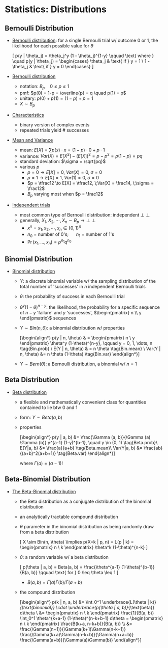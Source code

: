 # Statistics: Distributions


## Bernoulli Distribution

+ [Bernoulli distribution](/Notes/p01-Bayesian.md#361-binary-data-with-a-discrete-prior-distribution): for a single Bernoulli trial w/ outcome 0 or 1, the likelihood for each possible value for $\theta$

  \[ p(y | \theta_j) = \theta_j^y (1 - \theta_j)^{1-y}  \qquad \text{ where } \quad
    p(y | \theta_j) = \begin{cases} \theta_j & \text{ if } y = 1 \\ 1 - \theta_j & \text{ if } y = 0 \end{cases}
  \]

+ [Bernoulli distribution](../Stats/ProbStatsPython/08-DiscreteDist.md#81-bernoulli-distribution)
  + notation: $B_p\quad 0 \le p \le 1$
  + pmf: $p(0) = 1-p = \overline{p} = q \quad p(1) = p$
  + unitary: $p(0) + p(1) = (1-p) + p = 1$
  + $X \sim B_p$

+ [Characteristics](../Stats/ProbStatsPython/08-DiscreteDist.md#81-bernoulli-distribution)
  + binary version of complex events
  + repeated trials yield \# successes
  
+ [Mean and Variance](../Stats/ProbStatsPython/08-DiscreteDist.md#81-bernoulli-distribution)
  + mean: $E[X] = \sum p(x) \cdot x = (1-p) \cdot 0 + p \cdot 1$
  + variance: $Var(X) = E[X^2] - (E[X])^2 = p - p^2 = p(1-p) = pq$
  + standard deviation: $\sigma = \sqrt{pq}$
  + various $p$
    + $p = 0 \to E[X] = 0, \;Var(X) = 0, \;\sigma = 0$
    + $p = 1 \to E[X] = 1, \;Var(1) = 0, \;\sigma = 0$
    + $p = \tfrac12 \to E[X] = \tfrac12, \;Var(X) = \frac14, \;\sigma = \frac12$
    + $B_p$ varying most when $p = \frac12$

+ [Independent trials](../Stats/ProbStatsPython/08-DiscreteDist.md#81-bernoulli-distribution)
  + most common type of Bernoulli distribution: independent ${\perp \!\!\!\! \perp}$
  + generally, $X_1, X_2, \cdots, X_n \sim B_p \to  {\perp \!\!\!\! \perp}$
    + $x^n = x_1, x_2, \cdots, x_n \in \{0, 1\}^n$
    + $n_0$ = number of 0's; &nbsp;&nbsp;&nbsp;&nbsp;  $n_1$ = number of 1's
    + $\Pr(x_1, \dots, x_n) = p^{n_1} q^{n_0}$



## Binomial Distribution

+ [Binomial distribution](../Notes/p01-Bayesian.md#31-subjectivity-and-context)
  + $Y$: a discrete binomial variable w/ the sampling distribution of the total number of 'successes' in $n$ independent Bernoulli trials
  + $\theta$: the probability of success in each Bernoulli trial
  + $\theta^y (1 - \theta)^{n-y}$: the likelihood, the probability for a specific sequence of $n-y$ 'failure' and $y$ 'successes', $\begin{pmatrix} n \\ y \end{pmatrix}$ sequences
  + $Y \sim Bin(n, \theta)$: a binomial distribution w/ properties

    \[\begin{align*}
      p(y | n, \theta) & = \begin{pmatrix} n \\ y \end{pmatrix} \theta^y (1-\theta)^{n-y}, \qquad y = 0, 1, \dots, n \tag{Bin.prob} \\
      E(Y | n, \theta) &  = n \theta \tag{Bin.mean} \\
      Var(Y | n, \theta) &= n \theta (1-\theta) \tag{Bin.var}
    \end{align*}\]

  + $Y \sim Bern(\theta)$: a Bernoulli distribution, a binomial w/ $n=1$


## Beta Distribution

+ [Beta distribution](../Notes/p01-Bayesian.md#31-subjectivity-and-context)
  + a flexible and mathematically convenient class for quantities contained to lie btw 0 and 1
  + form: $Y \sim Beta(a, b)$
  + properties

    \[\begin{align*}
      p(y | a, b) &= \frac{\Gamma (a, b)}{\Gamma (a) \Gamma (b)} y^{a-1} (1-y)^{b-1}, \quad y \in (0, 1) \tag{Beta.prob}\\
      E(Y|a, b) &= \frac{a}{a+b} \tag{Beta.mean}\\
      Var(Y|a, b) &= \frac{ab}{(a+b)^2(a+b+1)} \tag{Beta.var}
    \end{align*}\]

    where $\Gamma(a) = (a-1)!$


## Beta-Binomial Distribution

+ [The Beta-Binomial distribution](../Notes/p01-Bayesian.md#31-subjectivity-and-context)
  + the Beta distribution as a conjugate distribution of the binomial distribution
  + an analytically tractable compound distribution
  + $\theta$ parameter in the binomial distribution as being randomly draw from a beta distribution
  
    \[ X \sim Bin(n, \theta) \implies p(X=k | p, n) = L(p | k) = \begin{pmatrix} n \\ k \end{pmatrix} \theta^k (1-\theta)^{n-k} \]

  + $\theta$: a random variable w/ a beta distribution

    \[ p(\theta | a, b) = Beta(a, b) = \frac{\theta^{a-1} (1-\theta)^{b-1}}{B(a, b)} \qquad \text{ for } 0 \leq \theta \leq 1 \]

    + $B(a, b) = \Gamma(a) \Gamma(b) / \Gamma(a+b)$

  + the compound distribution

    \[\begin{align*}
      p(k | n, a, b) 
        &= \int_0^1 \underbrace{L(\theta | k)}_{\text{binomial}} \cdot \underbrace{p(\theta | a, b)}_{\text{beta}} d\theta \\
        &= \begin{pmatrix} n \\ k \end{pmatrix} \frac{1}{B(a, b)} \int_0^1 \theta^{k+a-1} (1-\theta)^{n-k+b-1} d\theta
        = \begin{pmatrix} n \\ k \end{pmatrix} \frac{B(k+a, n-k+b)}{B(a, b)} \\\\
        &= \frac{\Gamma(n+1)}{\Gamma(k+1)\Gamma(n-k+1)} \frac{\Gamma(k+a)\Gamma(n-k+b)}{\Gamma(n+a+b)} \frac{\Gamma(a+b)}{\Gamma(a)\Gamma(b)}
    \end{align*}\]

